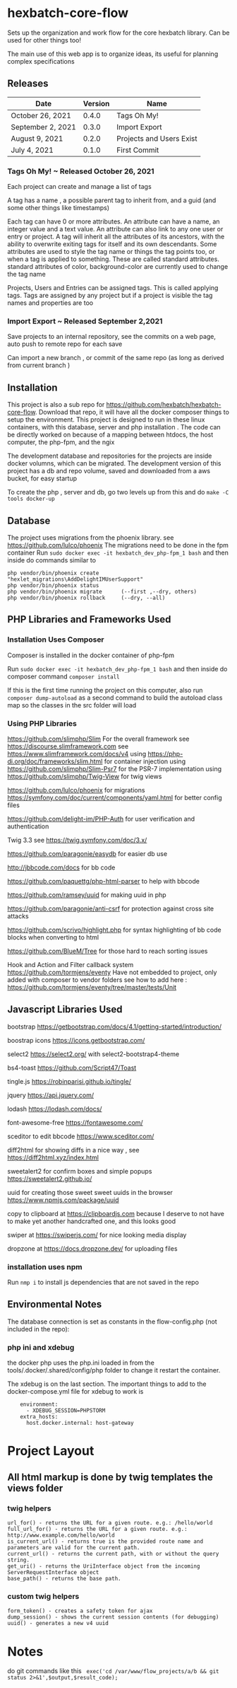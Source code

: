 # hexbatch-core-flow
Sets up the organization and work flow for the core hexbatch library. Can be used for other things too!

The main use of this web app is to organize ideas, its useful for planning complex specifications

## Releases
| Date  | Version | Name |
| ------------- | ------------- | ------------- |
| October 26, 2021  | 0.4.0  | Tags Oh My! |
| September 2, 2021  | 0.3.0  | Import Export |
| August 9, 2021  | 0.2.0  | Projects and Users Exist |
| July 4, 2021  | 0.1.0  | First Commit |


### Tags Oh My!  ~ Released October 26, 2021

Each project can create and manage a list of tags

A tag has a name , a possible parent tag to inherit from, and a guid (and some other things like timestamps)

Each tag can have 0 or more attributes. An attribute can have a name, an integer value and a text value. 
An attribute can also link to any one user or entry or project. 
A tag will inherit all the attributes of its ancestors, with the ability to overwrite exiting tags for itself and its own descendants.
Some attributes are used to style the tag name or things the tag points too, or when a tag is applied to something.
These are called standard attributes. standard attributes of color, background-color are currently used to change the tag name

Projects, Users and Entries can be assigned tags. This is called applying tags.
Tags are assigned by any project but if a project is visible the tag names and properties are too

### Import Export ~ Released September 2,2021

Save projects to an internal repository, see the commits on a web page, auto push to remote repo for each save

Can import a new branch , or commit of the same repo (as long as derived from current branch )


## Installation
This project is also a sub repo for https://github.com/hexbatch/hexbatch-core-flow.
Download that repo, it will have all the docker composer things to setup the environment.
This project is designed to run in these linux containers, with this database, server and php installation .
The code can be directly worked on because of a mapping between htdocs, the host computer, the php-fpm, and the ngix

The development database and repositories for the projects are inside docker volumns, which can be migrated.
The development version of this project has a db and repo volume, saved and downloaded from a aws bucket, for easy startup 

To create the php , server and db, go two levels up from this and do 
`make -C tools docker-up`

## Database 

The project uses migrations from the phoenix library. see https://github.com/lulco/phoenix
The migrations need to be done in the fpm container
Run `sudo docker exec -it hexbatch_dev_php-fpm_1 bash` and then inside do commands similar to

    php vendor/bin/phoenix create "hexlet_migrations\AddDelightIMUserSupport"
    php vendor/bin/phoenix status
    php vendor/bin/phoenix migrate      (--first ,--dry, others)
    php vendor/bin/phoenix rollback     (--dry, --all)

## PHP Libraries and Frameworks Used

### Installation Uses Composer
Composer is installed in the docker container of php-fpm

Run `sudo docker exec -it hexbatch_dev_php-fpm_1 bash` and then inside do composer command `composer install`

If this is the first time running the project on this computer, also run `composer dump-autoload` as a second command to build the autoload class map so the classes in the src folder will load

### Using PHP Libraries 

https://github.com/slimphp/Slim For the overall framework
see https://discourse.slimframework.com
see https://www.slimframework.com/docs/v4
    using https://php-di.org/doc/frameworks/slim.html for container injection
    using https://github.com/slimphp/Slim-Psr7 for the PSR-7 implementation 
    using https://github.com/slimphp/Twig-View for twig views

https://github.com/lulco/phoenix for migrations
    https://symfony.com/doc/current/components/yaml.html for better config files

https://github.com/delight-im/PHP-Auth for user verification and authentication 

Twig 3.3 see https://twig.symfony.com/doc/3.x/


https://github.com/paragonie/easydb for easier db use

http://jbbcode.com/docs for bb code

https://github.com/paquettg/php-html-parser to help with bbcode

https://github.com/ramsey/uuid for making uuid in php

https://github.com/paragonie/anti-csrf for protection against cross site attacks

https://github.com/scrivo/highlight.php for syntax highlighting of bb code blocks when converting to html

https://github.com/BlueM/Tree for those hard to reach sorting issues


Hook and Action and Filter callback system
https://github.com/tormjens/eventy
Have not embedded to project, only added with composer to vendor folders
see how to add here : https://github.com/tormjens/eventy/tree/master/tests/Unit  


## Javascript Libraries Used

bootstrap https://getbootstrap.com/docs/4.1/getting-started/introduction/
    
boostrap icons https://icons.getbootstrap.com/

select2  https://select2.org/
    with select2-bootstrap4-theme

bs4-toast https://github.com/Script47/Toast

tingle.js https://robinparisi.github.io/tingle/

jquery https://api.jquery.com/

lodash https://lodash.com/docs/

font-awesome-free  https://fontawesome.com/

sceditor to edit bbcode https://www.sceditor.com/

diff2html for showing diffs in a nice way , see https://diff2html.xyz/index.html

sweetalert2 for confirm boxes and simple popups https://sweetalert2.github.io/

uuid for creating those sweet sweet uuids in the browser https://www.npmjs.com/package/uuid

copy to clipboard at https://clipboardjs.com because I deserve to not have to make yet another handcrafted one, and this looks good

swiper at https://swiperjs.com/ for nice looking media display

dropzone at https://docs.dropzone.dev/ for uploading files

### installation uses npm
 Run `nmp i` to install js dependencies that are not saved in the repo
 

## Environmental Notes

The database connection is set as constants in the flow-config.php (not included in the repo):


### php ini and xdebug    
the docker php uses the php.ini loaded in from the tools/.docker/.shared/config/php folder to change it
restart the container. 

The xdebug is on the last section.
The important things to add to the docker-compose.yml file for xdebug to work is
       
        environment:
          - XDEBUG_SESSION=PHPSTORM
        extra_hosts:
          host.docker.internal: host-gateway





# Project Layout

## All html markup is done by twig templates the views folder

### twig helpers

    url_for() - returns the URL for a given route. e.g.: /hello/world
    full_url_for() - returns the URL for a given route. e.g.: http://www.example.com/hello/world
    is_current_url() - returns true is the provided route name and parameters are valid for the current path.
    current_url() - returns the current path, with or without the query string.
    get_uri() - returns the UriInterface object from the incoming ServerRequestInterface object
    base_path() - returns the base path.

### custom twig helpers

    form_token() - creates a safety token for ajax
    dump_session() - shows the current session contents (for debugging)
    uuid() - generates a new v4 uuid

# Notes

do git commands like this ` exec('cd /var/www/flow_projects/a/b && git status 2>&1',$output,$result_code);`